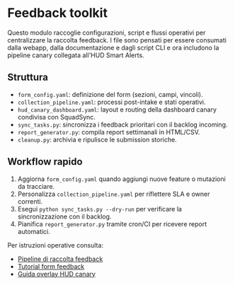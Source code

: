 # Feedback toolkit

Questo modulo raccoglie configurazioni, script e flussi operativi per centralizzare la raccolta feedback. I file sono pensati per essere consumati dalla webapp, dalla documentazione e dagli script CLI e ora includono la pipeline canary collegata all'HUD Smart Alerts.

## Struttura
- `form_config.yaml`: definizione del form (sezioni, campi, vincoli).
- `collection_pipeline.yaml`: processi post-intake e stati operativi.
- `hud_canary_dashboard.yaml`: layout e routing della dashboard canary condivisa con SquadSync.
- `sync_tasks.py`: sincronizza i feedback prioritari con il backlog incoming.
- `report_generator.py`: compila report settimanali in HTML/CSV.
- `cleanup.py`: archivia e ripulisce le submission storiche.

## Workflow rapido
1. Aggiorna `form_config.yaml` quando aggiungi nuove feature o mutazioni da tracciare.
2. Personalizza `collection_pipeline.yaml` per riflettere SLA e owner correnti.
3. Esegui `python sync_tasks.py --dry-run` per verificare la sincronizzazione con il backlog.
4. Pianifica `report_generator.py` tramite cron/CI per ricevere report automatici.

Per istruzioni operative consulta:
- [Pipeline di raccolta feedback](../../docs/process/feedback_collection_pipeline.md)
- [Tutorial form feedback](../../docs/tutorials/feedback-form.md)
- [Guida overlay HUD canary](../../docs/tutorials/hud-overlay-quickstart.md)
